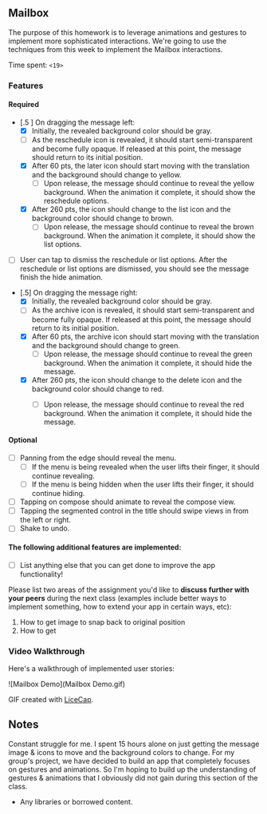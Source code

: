 ## Mailbox

The purpose of this homework is to leverage animations and gestures to implement more sophisticated interactions. We're going to use the techniques from this week to implement the Mailbox interactions.

Time spent: `<19>`

### Features

#### Required

- [.5 ] On dragging the message left:
  - [X] Initially, the revealed background color should be gray.
  - [ ] As the reschedule icon is revealed, it should start semi-transparent and become fully opaque. If released at this point, the message should return to its initial position.
  - [X] After 60 pts, the later icon should start moving with the translation and the background should change to yellow.
    - [ ] Upon release, the message should continue to reveal the yellow background. When the animation it complete, it should show the reschedule options.
  - [X] After 260 pts, the icon should change to the list icon and the background color should change to brown.
    - [ ] Upon release, the message should continue to reveal the brown background. When the animation it complete, it should show the list options.

- [ ] User can tap to dismiss the reschedule or list options. After the reschedule or list options are dismissed, you should see the message finish the hide animation.
- [.5] On dragging the message right:
  - [X] Initially, the revealed background color should be gray.
  - [ ] As the archive icon is revealed, it should start semi-transparent and become fully opaque. If released at this point, the message should return to its initial position.
  - [X] After 60 pts, the archive icon should start moving with the translation and the background should change to green.
    - [ ] Upon release, the message should continue to reveal the green background. When the animation it complete, it should hide the message.
  - [X] After 260 pts, the icon should change to the delete icon and the background color should change to red.
    - [ ] Upon release, the message should continue to reveal the red background. When the animation it complete, it should hide the message.


#### Optional

- [ ] Panning from the edge should reveal the menu.
  - [ ] If the menu is being revealed when the user lifts their finger, it should continue revealing.
  - [ ] If the menu is being hidden when the user lifts their finger, it should continue hiding.
- [ ] Tapping on compose should animate to reveal the compose view.
- [ ] Tapping the segmented control in the title should swipe views in from the left or right.
- [ ] Shake to undo.

#### The following **additional** features are implemented:

- [ ] List anything else that you can get done to improve the app functionality!

Please list two areas of the assignment you'd like to **discuss further with your peers** during the next class (examples include better ways to implement something, how to extend your app in certain ways, etc):

1. How to get image to snap back to original position
2. How to get

### Video Walkthrough 

Here's a walkthrough of implemented user stories:

![Mailbox Demo](Mailbox Demo.gif)

GIF created with [LiceCap](http://www.cockos.com/licecap/).

## Notes

Constant struggle for me. I spent 15 hours alone on just getting the message image & icons to move and the background colors to change. For my group's project, we have decided to build an app that completely focuses on gestures and animations. So I'm hoping to build up the understanding of gestures & animations that I obviously did not gain during this section of the class.

* Any libraries or borrowed content.
